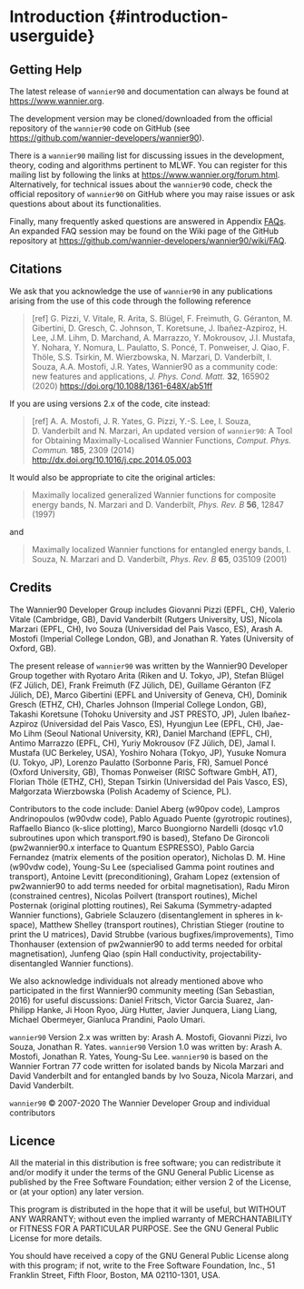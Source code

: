 # Introduction {#introduction-userguide}

## Getting Help

The latest release of `wannier90` and documentation can always be found
at <https://www.wannier.org>.

The development version may be cloned/downloaded from the official
repository of the `wannier90` code on GitHub (see
<https://github.com/wannier-developers/wannier90>).

There is a `wannier90` mailing list for discussing issues in the
development, theory, coding and algorithms pertinent to MLWF. You can
register for this mailing list by following the links at
<https://www.wannier.org/forum.html>. Alternatively, for technical issues
about the `wannier90` code, check the official repository of
`wannier90` on GitHub where you may raise issues or ask questions about
about its functionalities.

Finally, many frequently asked questions are answered in
Appendix [FAQs](appendices/faq.md). An
expanded FAQ session may be found on the Wiki page of the GitHub
repository at
<https://github.com/wannier-developers/wannier90/wiki/FAQ>.

## Citations

We ask that you acknowledge the use of `wannier90` in any publications
arising from the use of this code through the following reference

> \[ref\] G. Pizzi, V. Vitale, R. Arita, S. Blügel, F. Freimuth, G.
> Géranton, M. Gibertini, D. Gresch, C. Johnson, T. Koretsune, J.
> Ibañez-Azpiroz, H. Lee, J.M. Lihm, D. Marchand, A. Marrazzo, Y.
> Mokrousov, J.I. Mustafa, Y. Nohara, Y. Nomura, L. Paulatto, S. Poncé,
> T. Ponweiser, J. Qiao, F. Thöle, S.S. Tsirkin, M. Wierzbowska, N.
> Marzari, D. Vanderbilt, I. Souza, A.A. Mostofi, J.R. Yates,
> Wannier90 as a community code: new features and applications, *J.
> Phys. Cond. Matt.* **32**, 165902 (2020)
> <https://doi.org/10.1088/1361-648X/ab51ff>

If you are using versions 2.x of the code, cite instead:

> \[ref\] A. A. Mostofi, J. R. Yates, G. Pizzi, Y.-S. Lee, I. Souza,
> D. Vanderbilt and N. Marzari,
> An updated version of `wannier90`: A Tool for Obtaining
> Maximally-Localised Wannier Functions, *Comput. Phys. Commun.*
> **185**, 2309 (2014)
> <http://dx.doi.org/10.1016/j.cpc.2014.05.003>

It would also be appropriate to cite the original articles:

> Maximally localized generalized Wannier functions for composite energy bands,
> N. Marzari and D. Vanderbilt, *Phys. Rev. B* **56**, 12847 (1997)

and

> Maximally localized Wannier functions for entangled energy bands,
> I. Souza, N. Marzari and D. Vanderbilt, *Phys. Rev. B* **65**, 035109 (2001)

## Credits

The Wannier90 Developer Group includes Giovanni Pizzi (EPFL, CH),
Valerio Vitale (Cambridge, GB), David Vanderbilt (Rutgers University,
US), Nicola Marzari (EPFL, CH), Ivo Souza (Universidad del Pais Vasco,
ES), Arash A. Mostofi (Imperial College London, GB), and Jonathan R.
Yates (University of Oxford, GB).

The present release of `wannier90` was written by the Wannier90
Developer Group together with Ryotaro Arita (Riken and U. Tokyo, JP),
Stefan Blügel (FZ Jülich, DE), Frank Freimuth (FZ Jülich, DE), Guillame
Géranton (FZ Jülich, DE), Marco Gibertini (EPFL and University of
Geneva, CH), Dominik Gresch (ETHZ, CH), Charles Johnson (Imperial
College London, GB), Takashi Koretsune (Tohoku University and JST
PRESTO, JP), Julen Ibañez-Azpiroz (Universidad del Pais Vasco, ES),
Hyungjun Lee (EPFL, CH), Jae-Mo Lihm (Seoul National University, KR),
Daniel Marchand (EPFL, CH), Antimo Marrazzo (EPFL, CH), Yuriy Mokrousov
(FZ Jülich, DE), Jamal I. Mustafa (UC Berkeley, USA), Yoshiro Nohara
(Tokyo, JP), Yusuke Nomura (U. Tokyo, JP), Lorenzo Paulatto (Sorbonne
Paris, FR), Samuel Poncé (Oxford University, GB), Thomas Ponweiser (RISC
Software GmbH, AT), Florian Thöle (ETHZ, CH), Stepan Tsirkin
(Universidad del Pais Vasco, ES), Małgorzata Wierzbowska (Polish Academy
of Science, PL).

Contributors to the code include: Daniel Aberg (w90pov code), Lampros
Andrinopoulos (w90vdw code), Pablo Aguado Puente (gyrotropic routines),
Raffaello Bianco (k-slice plotting), Marco Buongiorno Nardelli (dosqc
v1.0 subroutines upon which transport.f90 is based), Stefano De
Gironcoli (pw2wannier90.x interface to Quantum ESPRESSO), Pablo Garcia
Fernandez (matrix elements of the position operator), Nicholas D. M.
Hine (w90vdw code), Young-Su Lee (specialised Gamma point routines and
transport), Antoine Levitt (preconditioning), Graham Lopez (extension of
pw2wannier90 to add terms needed for orbital magnetisation), Radu Miron
(constrained centres), Nicolas Poilvert (transport routines), Michel
Posternak (original plotting routines), Rei Sakuma (Symmetry-adapted
Wannier functions), Gabriele Sclauzero (disentanglement in spheres in
k-space), Matthew Shelley (transport routines), Christian Stieger
(routine to print the U matrices), David Strubbe (various
bugfixes/improvements), Timo Thonhauser (extension of pw2wannier90 to
add terms needed for orbital magnetisation), Junfeng Qiao (spin Hall
conductivity, projectability-disentangled Wannier functions).

We also acknowledge individuals not already mentioned above who
participated in the first Wannier90 community meeting (San Sebastian,
2016) for useful discussions: Daniel Fritsch, Victor Garcia Suarez,
Jan-Philipp Hanke, Ji Hoon Ryoo, Jürg Hutter, Javier Junquera, Liang
Liang, Michael Obermeyer, Gianluca Prandini, Paolo Umari.

`wannier90` Version 2.x was written by: Arash A. Mostofi, Giovanni
Pizzi, Ivo Souza, Jonathan R. Yates. `wannier90` Version 1.0 was written
by: Arash A. Mostofi, Jonathan R. Yates, Young-Su Lee. `wannier90` is
based on the Wannier Fortran 77 code written for isolated bands by
Nicola Marzari and David Vanderbilt and for entangled bands by Ivo
Souza, Nicola Marzari, and David Vanderbilt.

`wannier90` © 2007-2020 The Wannier Developer Group and individual
contributors

## Licence

All the material in this distribution is free software; you can
redistribute it and/or modify it under the terms of the GNU General
Public License as published by the Free Software Foundation; either
version 2 of the License, or (at your option) any later version.

This program is distributed in the hope that it will be useful, but
WITHOUT ANY WARRANTY; without even the implied warranty of
MERCHANTABILITY or FITNESS FOR A PARTICULAR PURPOSE. See the GNU General
Public License for more details.

You should have received a copy of the GNU General Public License along
with this program; if not, write to the Free Software Foundation, Inc.,
51 Franklin Street, Fifth Floor, Boston, MA 02110-1301, USA.
